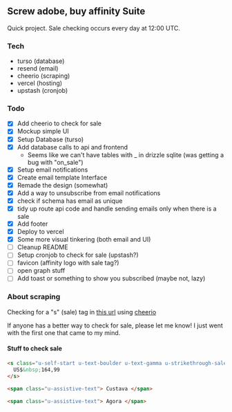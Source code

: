 ## Screw adobe, buy affinity Suite

Quick project. Sale checking occurs every day at 12:00 UTC.

### Tech

- turso (database)
- resend (email)
- cheerio (scraping)
- vercel (hosting)
- upstash (cronjob)

### Todo

- [x] Add cheerio to check for sale
- [x] Mockup simple UI
- [x] Setup Database (turso)
- [x] Add database calls to api and frontend
  - Seems like we can't have tables with \_ in drizzle sqlite (was getting a bug with "on_sale")
- [x] Setup email notifications
- [x] Create email template Interface
- [x] Remade the design (somewhat)
- [x] Add a way to unsubscribe from email notifications
- [x] check if schema has email as unique
- [x] tidy up route api code and handle sending emails only when there is a sale
- [x] Add footer
- [x] Deploy to vercel
- [x] Some more visual tinkering (both email and UI)
- [ ] Cleanup README
- [ ] Setup cronjob to check for sale (upstash?)
- [ ] favicon (affinity logo with sale tag?)
- [ ] open graph stuff
- [ ] Add toast or something to show you subscribed (maybe not, lazy)

### About scraping

Checking for a "s" (sale) tag in [this url](https://affinity.serif.com/affinity-pricing/) using [cheerio](https://github.com/cheeriojs/cheerio)

If anyone has a better way to check for sale, please let me know! I just went with the first one that came to my mind.

#### Stuff to check sale

```html
<s class="u-self-start u-text-boulder u-text-gamma u-strikethrough-sale u-lh-1">
  US$&nbsp;164,99
</s>

<span class="u-assistive-text"> Custava </span>

<span class="u-assistive-text"> Agora </span>
```
